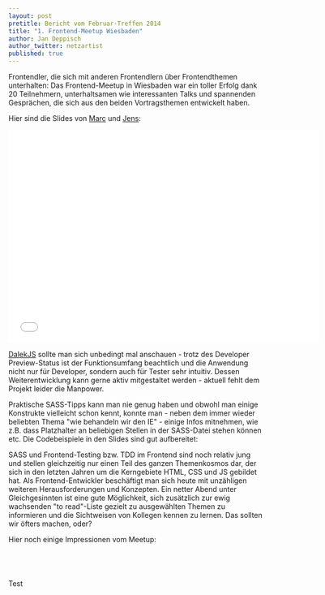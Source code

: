 ```yaml
---
layout: post
pretitle: Bericht vom Februar-Treffen 2014
title: "1. Frontend-Meetup Wiesbaden"
author: Jan Deppisch
author_twitter: netzartist
published: true
---
```


Frontendler, die sich mit anderen Frontendlern über Frontendthemen unterhalten: Das Frontend-Meetup in Wiesbaden war ein toller Erfolg dank 20 Teilnehmern, unterhaltsamen wie interessanten Talks und spannenden Gesprächen, die sich aus den beiden Vortragsthemen entwickelt haben.

Hier sind die Slides von [Marc][5] und [Jens][6]:

<iframe src="//slid.es/marcdix/dalek-js_v001/embed?style=light" width="612" height="420" scrolling="no" frameborder="0" webkitallowfullscreen mozallowfullscreen allowfullscreen></iframe> 

[DalekJS][7] sollte man sich unbedingt mal anschauen - trotz des Developer Preview-Status ist der Funktionsumfang beachtlich und die Anwendung nicht nur für Developer, sondern auch für Tester sehr intuitiv. Dessen Weiterentwicklung kann gerne aktiv mitgestaltet werden - aktuell fehlt dem Projekt leider die Manpower.

Praktische SASS-Tipps kann man nie genug haben und obwohl man einige Konstrukte vielleicht schon kennt, konnte man - neben dem immer wieder beliebten Thema "wie behandeln wir den IE" - einige Infos mitnehmen, wie z.B. dass Platzhalter an beliebigen Stellen in der SASS-Datei stehen können etc. Die Codebeispiele in den Slides sind gut aufbereitet:

<script class="speakerdeck-embed" data-id="ea995cd0806801313f1a5660cc741e7c" data-ratio="1.33333333333333" src="//speakerdeck.com/assets/embed.js"> </script>

SASS und Frontend-Testing bzw. TDD im Frontend sind noch relativ jung und stellen gleichzeitig nur einen Teil des ganzen Themenkosmos dar, der sich in den letzten Jahren um die Kerngebiete HTML, CSS und JS gebildet hat. Als Frontend-Entwickler beschäftigt man sich heute mit unzähligen weiteren Herausforderungen und Konzepten. Ein netter Abend unter Gleichgesinnten ist eine gute Möglichkeit, sich zusätzlich zur ewig wachsenden "to read"-Liste gezielt zu ausgewählten Themen zu informieren und die Sichtweisen von Kollegen kennen zu lernen. Das sollten wir öfters machen, oder?

Hier noch einige Impressionen vom Meetup:

[<img src="http://netzartist.de/blog/wp-content/uploads/2014/02/IMGP0165.jpg" alt="" class="alignnone size-full wp-image-892" />][9]

[<img src="http://netzartist.de/blog/wp-content/uploads/2014/02/IMGP0167.jpg" alt="" class="alignnone size-full wp-image-893" />][10]

[<img src="http://netzartist.de/blog/wp-content/uploads/2014/02/IMGP0168.jpg" alt="" class="alignnone size-full wp-image-894" />][11]

[<img src="http://netzartist.de/blog/wp-content/uploads/2014/02/IMGP0164.jpg" alt="" class="alignnone size-full wp-image-895" />][12]

 [1]: http://netzartist.de/blog/wp-content/uploads/2014/02/IMGP0166.jpg
 [2]: http://www.frontend-rheinmain.de
 [3]: https://www.twitter.com/frontend_rm
 [4]: http://t.co/Q1MC0Ws55z
 [5]: http://twitter.com/marcdix
 [6]: http://twitter.com/flocke
 [7]: http://dalekjs.com/
 [8]: http://www.aoe.com
 [9]: http://netzartist.de/blog/wp-content/uploads/2014/02/IMGP0165.jpg
 [10]: http://netzartist.de/blog/wp-content/uploads/2014/02/IMGP0167.jpg
 [11]: http://netzartist.de/blog/wp-content/uploads/2014/02/IMGP0168.jpg
 [12]: http://netzartist.de/blog/wp-content/uploads/2014/02/IMGP0164.jpg

Test
